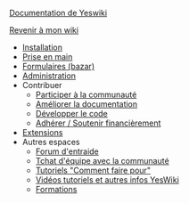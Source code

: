 [Documentation de Yeswiki](/docs/fr/README.md ':id=title')

[Revenir à mon wiki](/ ':id=back')

* [Installation](/docs/fr/webmaster.md)
* [Prise en main](/docs/fr/prise-en-main.md)
* [Formulaires (bazar)](/docs/fr/bazar.md)
* [Administration](/docs/fr/admin.md)
* Contribuer
  * [Participer à la communauté](/docs/fr/communaute.md)
  * [Améliorer la documentation](/docs/fr/documentation.md)
  * [Développer le code](/docs/fr/dev.md)
  * [Adhérer / Soutenir financièrement](/docs/fr/asso-finances.md)
* [Extensions](/ ':id=extensions-links')
* Autres espaces
  * [Forum d'entraide](https://forum.yeswiki.net/)
  * [Tchat d'équipe avec la communauté](https://framateam.org/signup_user_complete/?id=iwtotxo7rpgsudhq63wxytaeoo)
  * [Tutoriels "Comment faire pour"](https://yeswiki.net/?Tutoriels-videos)
  * [Vidéos tutoriels et autres infos YesWiki](https://videos.yeswiki.net/video-channels/yeswiki/videos)
  * [Formations](https://yeswiki.net/?SeFormer)
<!-- * Langue
  * [Francais](/docs/fr/)
  * [Anglais](/docs/en/) -->
